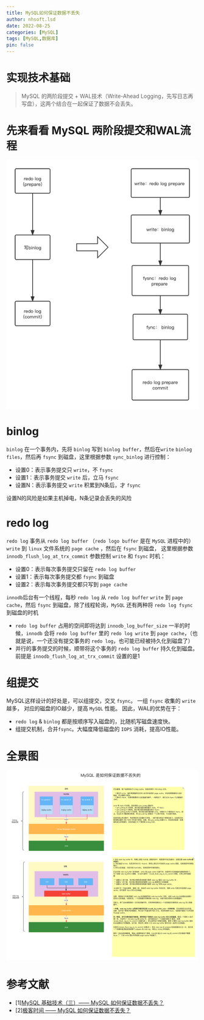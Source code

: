 ```yaml
---
title: MySQL如何保证数据不丢失
author: nhsoft.lsd
date: 2022-08-25
categories: [MySQL]
tags: [MySQL,数据库]
pin: false
---
```


# 实现技术基础

> MySQL 的两阶段提交 + WAL技术（Write-Ahead Logging，先写日志再写盘），这两个结合在一起保证了数据不会丢失。

# 先来看看 MySQL 两阶段提交和WAL流程
![](/assets/img/nhsoft_lsd/2022-08-29-img1.jpg)

# binlog

`binlog` 在一个事务内，先将 `binlog` 写到 `binlog buffer`，然后在`write` `binlog files`，然后再 `fsync` 到磁盘，这里根据参数 `sync_binlog` 进行控制：

* 设置0：表示事务提交只 `write`，不 `fsync`
* 设置1：表示事务提交 `write` 后，立马 `fsync`
* 设置N：表示事务提交 `write` 积累到N条后，才 `fsync`

设置N的风险是如果主机掉电，N条记录会丢失的风险

# redo log

`redo log` 事务从 `redo log buffer` （`redo logo buffer` 是在 `MySQL` 进程中的） `write` 到 `linux` 文件系统的 `page cache` ，然后在 `fsync` 到磁盘，
这里根据参数 `innodb_flush_log_at_trx_commit` 参数控制 `write` 和 `fsync` 时机：

* 设置0：表示每次事务提交只留在 `redo log buffer`
* 设置1：表示每次事务提交都 `fsync` 到磁盘
* 设置2：表示每次事务提交都只写到 `page cache`

`innodb`后台有一个线程，每秒 `redo log` 从 `redo log buffer` `write` 到 `page cache`，然后 `fsync` 到磁盘，除了线程轮询，`MySQL` 还有两种将 `redo log fsync` 到磁盘的时机

* `redo log buffer` 占用的空间即将达到 `innodb_log_buffer_size` 一半的时候，`innodb` 会将 `redo log buffer` 里的 `redo log write` 到 `page cache`，（也就是说，一个还没有提交事务的 `redo log`，也可能已经被持久化到磁盘了）
* 并行的事务提交的时候，顺带将这个事务的 `redo log buffer` 持久化到磁盘。前提是 `innodb_flush_log_at_trx_commit` 设置的是1

# 组提交

MySQL这样设计的好处是，可以组提交，交叉 `fsync`。 一组 `fsync` 收集的 `write` 越多， 对应的磁盘的IO越少，提高 `MySQL` 性能。
因此，WAL的优势在于：

* `redo log` & `binlog` 都是按顺序写入磁盘的，比随机写磁盘速度快。
* 组提交机制，合并`fsync`。大幅度降低磁盘的 `IOPS` 消耗，提高IO性能。

# 全景图
![](/assets/img/nhsoft_lsd/2022-08-29-img2.png)

# 参考文献

- [1][MySQL 基础技术（三）—— MySQL 如何保证数据不丢失？](https://juejin.cn/post/7019969643657822216)
- [2][极客时间 —— MySQL 如何保证数据不丢失？](https://time.geekbang.org/column/article/76161)


